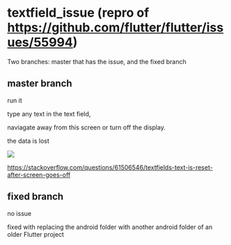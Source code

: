 # textfield_issue (repro of https://github.com/flutter/flutter/issues/55994)

Two branches: master that has the issue, and the fixed branch

## master branch

run it

type any text in the text field, 

naviagate away from this screen or turn off the display.

the data is lost

<img src="https://i.stack.imgur.com/lhxfH.gif"/>

https://stackoverflow.com/questions/61506546/textfields-text-is-reset-after-screen-goes-off

## fixed branch
no issue

fixed with replacing the android folder with another android folder of an older Flutter project
